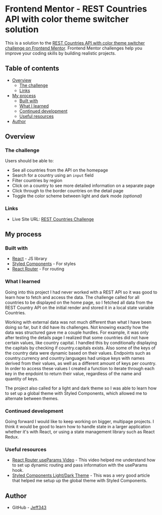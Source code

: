 # Frontend Mentor - REST Countries API with color theme switcher solution

This is a solution to the [REST Countries API with color theme switcher challenge on Frontend Mentor](https://www.frontendmentor.io/challenges/rest-countries-api-with-color-theme-switcher-5cacc469fec04111f7b848ca). Frontend Mentor challenges help you improve your coding skills by building realistic projects. 

## Table of contents

- [Overview](#overview)
  - [The challenge](#the-challenge)
  - [Links](#links)
- [My process](#my-process)
  - [Built with](#built-with)
  - [What I learned](#what-i-learned)
  - [Continued development](#continued-development)
  - [Useful resources](#useful-resources)
- [Author](#author)


## Overview

### The challenge

Users should be able to:

- See all countries from the API on the homepage
- Search for a country using an `input` field
- Filter countries by region
- Click on a country to see more detailed information on a separate page
- Click through to the border countries on the detail page
- Toggle the color scheme between light and dark mode *(optional)*


### Links

- Live Site URL: [REST Countries Challenge](https://jeff343.github.io/frem-countries)

## My process

### Built with

- [React](https://reactjs.org/) - JS library
- [Styled Components](https://styled-components.com/) - For styles
- [React Router](https://reactrouter.com/en/main) - For routing


### What I learned

Going into this project I had never worked with a REST API so it was good to learn how to fetch and access the data. The challenge called for all countries to be displayed on the home page, so I fetched all data from the REST Country API on the initial render and stored it in a local state variable Countries. 

Working with external data was not much different than what I have been doing so far, but it did have its challenges. Not knowing exactly how the data was structured gave me a couple hurdles. For example, it was only after testing the details page I realized that some countries did not have certain values, like country capital. I handled this by conditionally displaying the capitals by checking if country.capitals exists. Also some of the keys of the country data were dynamic based on their values. Endpoints such as country.currency and country.languages had unique keys with names derived from their values, as well as a different amount of keys per country. In order to access these values I created a function to iterate through each key in the enpdoint to return their value, regardless of the name and quantity of keys.

The project also called for a light and dark theme so I was able to learn how to set up a global theme with Styled Components, which allowed me to alternate between themes.


### Continued development

Going forward I would like to keep working on bigger, multipage projects. I think it would be good to learn how to handle state in a larger application whether it's with React, or using a state management library such as React Redux.

### Useful resources

- [React Router useParams Video](https://www.youtube.com/watch?v=y_pr4lRoUto) - This video helped me understand how to set up dynamic routing and pass information with the useParams hook.
- [Styled Components Light/Dark Theme](https://medium.com/bigpanda-engineering/dark-theme-with-styled-components-a573dd898e2a) - This was a very good article that helped me setup up the global theme with Styled Components.


## Author

- GitHub - [Jeff343](https://github.com/jeff343)


